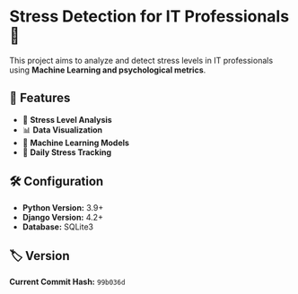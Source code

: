  
# Stress Detection for IT Professionals 🚀

This project aims to analyze and detect stress levels in IT professionals using **Machine Learning and psychological metrics**.

## 📌 Features
- 🧠 **Stress Level Analysis**
- 📊 **Data Visualization**
- 🤖 **Machine Learning Models**
- 📅 **Daily Stress Tracking**

## 🛠️ Configuration
- **Python Version:** 3.9+
- **Django Version:** 4.2+
- **Database:** SQLite3

## 🏷️ Version
**Current Commit Hash:** `99b036d`
